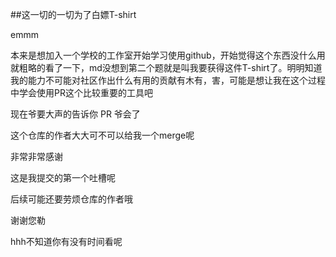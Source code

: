 ##这一切的一切为了白嫖T-shirt

emmm

本来是想加入一个学校的工作室开始学习使用github，开始觉得这个东西没什么用就粗略的看了一下，md没想到第二个题就是叫我要获得这件T-shirt了。明明知道我的能力不可能对社区作出什么有用的贡献有木有，害，可能是想让我在这个过程中学会使用PR这个比较重要的工具吧

现在爷要大声的告诉你 PR 爷会了

这个仓库的作者大大可不可以给我一个merge呢

非常非常感谢

这是我提交的第一个吐槽呢

后续可能还要劳烦仓库的作者哦

谢谢您勒

hhh不知道你有没有时间看呢
